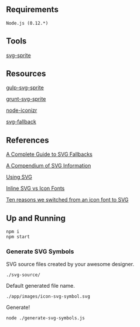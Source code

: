 ## Requirements

```
Node.js (0.12.*)
```

## Tools

[svg-sprite](https://github.com/jkphl/svg-sprite)

## Resources

[gulp-svg-sprite](https://github.com/jkphl/gulp-svg-sprite)

[grunt-svg-sprite](https://github.com/jkphl/grunt-svg-sprite)

[node-iconizr](https://github.com/jkphl/node-iconizr)

[svg-fallback](https://github.com/yoksel/svg-fallback)


## References

[A Complete Guide to SVG Fallbacks](https://css-tricks.com/a-complete-guide-to-svg-fallbacks/)

[A Compendium of SVG Information](https://css-tricks.com/mega-list-svg-information/)

[Using SVG](https://css-tricks.com/using-svg/)

[Inline SVG vs Icon Fonts](https://css-tricks.com/icon-fonts-vs-svg/)

[Ten reasons we switched from an icon font to SVG](http://ianfeather.co.uk/ten-reasons-we-switched-from-an-icon-font-to-svg/?utm_source=ourjs.com)


## Up and Running

```
npm i
npm start
```

### Generate SVG Symbols

SVG source files created by your awesome designer.

```
./svg-source/
```

Default generated file name.

```
./app/images/icon-svg-symbol.svg
```

Generate!

```
node ./generate-svg-symbols.js
```
